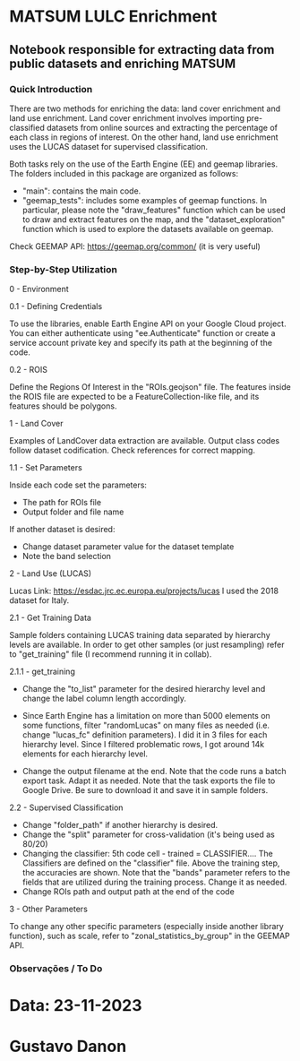 # MATSUM LULC Enrichment

## Notebook responsible for extracting data from public datasets and enriching MATSUM

### Quick Introduction

There are two methods for enriching the data: land cover enrichment and land use enrichment. Land cover enrichment involves importing pre-classified datasets from online sources and extracting the percentage of each class in regions of interest. On the other hand, land use enrichment uses the LUCAS dataset for supervised classification.

Both tasks rely on the use of the Earth Engine (EE) and geemap libraries. The folders included in this package are organized as follows:
* "main": contains the main code.
* "geemap_tests": includes some examples of geemap functions. In particular, please note the "draw_features" function which can be used to draw and extract features on the map, and the "dataset_exploration" function which is used to explore the datasets available on geemap.

Check GEEMAP API: https://geemap.org/common/ (it is very useful)

### Step-by-Step Utilization

0 - Environment

0.1 - Defining Credentials

To use the libraries, enable Earth Engine API on your Google Cloud project. You can either authenticate using "ee.Authenticate" function or create a service account private key and specify its path at the beginning of the code.

0.2 - ROIS

Define the Regions Of Interest in the "ROIs.geojson" file. The features inside the ROIS file are expected to be a FeatureCollection-like file, and its features should be polygons.

1 - Land Cover

Examples of LandCover data extraction are available. Output class codes follow dataset codification. Check references for correct mapping.

1.1 - Set Parameters

Inside each code set the parameters: 
* The path for ROIs file
* Output folder and file name

If another dataset is desired:
* Change dataset parameter value for the dataset template
* Note the band selection

2 - Land Use (LUCAS)

Lucas Link: https://esdac.jrc.ec.europa.eu/projects/lucas
I used the 2018 dataset for Italy.

2.1 - Get Training Data

Sample folders containing LUCAS training data separated by hierarchy levels are available.
In order to get other samples (or just resampling) refer to "get_training" file (I recommend running it in collab).

2.1.1 - get_training

* Change the "to_list" parameter for the desired hierarchy level and change the label column length accordingly.
* Since Earth Engine has a limitation on more than 5000 elements on some functions, filter "randomLucas" on many files as needed (i.e. change "lucas_fc" definition parameters). I did it in 3 files for each hierarchy level. Since I filtered problematic rows, I got around 14k elements for each hierarchy level.

* Change the output filename at the end. Note that the code runs a batch export task. Adapt it as needed.
  Note that the task exports the file to Google Drive. Be sure to download it and save it in sample folders.


2.2 - Supervised Classification

* Change "folder_path" if another hierarchy is desired.
* Change the "split" parameter for cross-validation (it's being used as 80/20)
* Changing the classifier: 5th code cell - trained = CLASSIFIER....
  The Classifiers are defined on the "classifier" file. Above the training step, the accuracies are shown.
  Note that the "bands" parameter refers to the fields that are utilized during the training process. Change it as needed.
* Change ROIs path and output path at the end of the code

3 - Other Parameters

To change any other specific parameters (especially inside another library function), such as scale, refer to "zonal_statistics_by_group" in the GEEMAP API. 

### Observações / To Do

# Data: 23-11-2023
# Gustavo Danon
